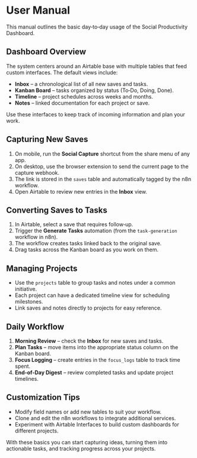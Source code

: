 # User Manual

This manual outlines the basic day‑to‑day usage of the Social Productivity Dashboard.

## Dashboard Overview

The system centers around an Airtable base with multiple tables that feed custom interfaces. The default views include:

- **Inbox** – a chronological list of all new saves and tasks.
- **Kanban Board** – tasks organized by status (To‑Do, Doing, Done).
- **Timeline** – project schedules across weeks and months.
- **Notes** – linked documentation for each project or save.

Use these interfaces to keep track of incoming information and plan your work.

## Capturing New Saves

1. On mobile, run the **Social Capture** shortcut from the share menu of any app.
2. On desktop, use the browser extension to send the current page to the capture webhook.
3. The link is stored in the `saves` table and automatically tagged by the n8n workflow.
4. Open Airtable to review new entries in the **Inbox** view.

## Converting Saves to Tasks

1. In Airtable, select a save that requires follow‑up.
2. Trigger the **Generate Tasks** automation (from the `task-generation` workflow in n8n).
3. The workflow creates tasks linked back to the original save.
4. Drag tasks across the Kanban board as you work on them.

## Managing Projects

- Use the `projects` table to group tasks and notes under a common initiative.
- Each project can have a dedicated timeline view for scheduling milestones.
- Link saves and notes directly to projects for easy reference.

## Daily Workflow

1. **Morning Review** – check the **Inbox** for new saves and tasks.
2. **Plan Tasks** – move items into the appropriate status column on the Kanban board.
3. **Focus Logging** – create entries in the `focus_logs` table to track time spent.
4. **End‑of‑Day Digest** – review completed tasks and update project timelines.

## Customization Tips

- Modify field names or add new tables to suit your workflow.
- Clone and edit the n8n workflows to integrate additional services.
- Experiment with Airtable Interfaces to build custom dashboards for different projects.

With these basics you can start capturing ideas, turning them into actionable tasks, and tracking progress across your projects.
